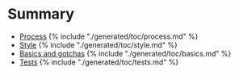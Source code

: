 # Summary

* [Process](process.md)
{% include "./generated/toc/process.md" %}
* [Style](style.md)
{% include "./generated/toc/style.md" %}
* [Basics and gotchas](basics.md)
{% include "./generated/toc/basics.md" %}
* [Tests](tests.md)
{% include "./generated/toc/tests.md" %}

